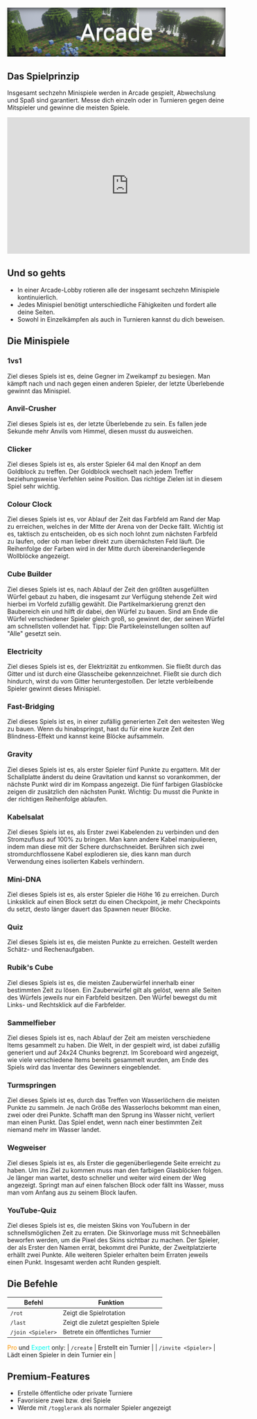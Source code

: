 ![Arcade](img/Arcade.png)

## Das Spielprinzip

Insgesamt sechzehn Minispiele werden in Arcade gespielt, Abwechslung und Spaß sind garantiert. Messe dich einzeln oder in
Turnieren gegen deine Mitspieler und gewinne die meisten Spiele.

<iframe width="560" height="315" src="https://www.youtube.com/embed/hctHaY6g-8A" frameborder="0" allowfullscreen></iframe>

<p></p>

## Und so gehts
- In einer Arcade-Lobby rotieren alle der insgesamt sechzehn Minispiele kontinuierlich.
- Jedes Minispiel benötigt unterschiedliche Fähigkeiten und fordert alle deine Seiten.
- Sowohl in Einzelkämpfen als auch in Turnieren kannst du dich beweisen.


## Die Minispiele

### 1vs1
Ziel dieses Spiels ist es, deine Gegner im Zweikampf zu besiegen. Man kämpft nach und nach gegen einen anderen Spieler, der letzte Überlebende gewinnt das Minispiel.

### Anvil-Crusher
Ziel dieses Spiels ist es, der letzte Überlebende zu sein. Es fallen jede Sekunde mehr Anvils vom Himmel, diesen musst du ausweichen.

### Clicker
Ziel dieses Spiels ist es, als erster Spieler 64 mal den Knopf an dem Goldblock zu treffen. Der Goldblock wechselt nach jedem Treffer beziehungsweise Verfehlen seine Position.
Das richtige Zielen ist in diesem Spiel sehr wichtig.

### Colour Clock
Ziel dieses Spiels ist es, vor Ablauf der Zeit das Farbfeld am Rand der Map zu erreichen, welches in der Mitte der Arena von der Decke fällt.
Wichtig ist es, taktisch zu entscheiden, ob es sich noch lohnt zum nächsten Farbfeld zu laufen, oder ob man lieber direkt zum übernächsten Feld läuft.
Die Reihenfolge der Farben wird in der Mitte durch übereinanderliegende Wollblöcke angezeigt.

### Cube Builder
Ziel dieses Spiels ist es, nach Ablauf der Zeit den größten ausgefüllten Würfel gebaut zu haben, die insgesamt zur Verfügung stehende Zeit wird hierbei im Vorfeld zufällig gewählt.
Die Partikelmarkierung grenzt den Baubereich ein und hilft dir dabei, den Würfel zu bauen. Sind am Ende die Würfel verschiedener Spieler gleich groß, so gewinnt der,
der seinen Würfel am schnellsten vollendet hat. Tipp: Die Partikeleinstellungen sollten auf "Alle" gesetzt sein.

### Electricity
Ziel dieses Spiels ist es, der Elektrizität zu entkommen. Sie fließt durch das Gitter und ist durch eine Glasscheibe gekennzeichnet.
Fließt sie durch dich hindurch, wirst du vom Gitter heruntergestoßen. Der letzte verbleibende Spieler gewinnt dieses Minispiel.

### Fast-Bridging
Ziel dieses Spiels ist es, in einer zufällig generierten Zeit den weitesten Weg zu bauen. Wenn du hinabspringst, hast du für eine kurze Zeit den Blindness-Effekt und kannst
keine Blöcke aufsammeln.

### Gravity
Ziel dieses Spiels ist es, als erster Spieler fünf Punkte zu ergattern. Mit der Schallplatte änderst du deine Gravitation und kannst so vorankommen, der nächste Punkt wird dir im Kompass angezeigt. 
Die fünf farbigen Glasblöcke zeigen dir zusätzlich den nächsten Punkt. Wichtig: Du musst die Punkte in der richtigen Reihenfolge ablaufen.

### Kabelsalat
Ziel dieses Spiels ist es, als Erster zwei Kabelenden zu verbinden und den Stromzufluss auf 100% zu bringen. Man kann andere Kabel manipulieren, indem man diese mit der Schere durchschneidet. 
Berühren sich zwei stromdurchflossene Kabel explodieren sie, dies kann man durch Verwendung eines isolierten Kabels verhindern.

### Mini-DNA
Ziel dieses Spiels ist es, als erster Spieler die Höhe 16 zu erreichen. Durch Linksklick auf einen Block setzt du einen Checkpoint,
 je mehr Checkpoints du setzt, desto länger dauert das Spawnen neuer Blöcke.
 
### Quiz
Ziel dieses Spiels ist es, die meisten Punkte zu erreichen. Gestellt werden Schätz- und Rechenaufgaben.
 
### Rubik's Cube
Ziel dieses Spiels ist es, die meisten Zauberwürfel innerhalb einer bestimmten Zeit zu lösen.
Ein Zauberwürfel gilt als gelöst, wenn alle Seiten des Würfels jeweils nur ein Farbfeld besitzen.
Den Würfel bewegst du mit Links- und Rechtsklick auf die Farbfelder.
 
### Sammelfieber
Ziel dieses Spiels ist es, nach Ablauf der Zeit am meisten verschiedene Items gesammelt zu haben. Die Welt, in der gespielt wird, ist dabei zufällig generiert und auf 24x24 Chunks begrenzt.
Im Scoreboard wird angezeigt, wie viele verschiedene Items bereits gesammelt wurden, am Ende des Spiels wird das Inventar des Gewinners eingeblendet.
 
### Turmspringen
Ziel dieses Spiels ist es, durch das Treffen von Wasserlöchern die meisten Punkte zu sammeln. Je nach Größe des Wasserlochs bekommt man einen, zwei oder drei Punkte. 
Schafft man den Sprung ins Wasser nicht, verliert man einen Punkt. Das Spiel endet, wenn nach einer bestimmten Zeit niemand mehr im Wasser landet.
 
### Wegweiser
Ziel dieses Spiels ist es, als Erster die gegenüberliegende Seite erreicht zu haben. Um ins Ziel zu kommen muss man den farbigen Glasblöcken folgen. Je länger man wartet,
desto schneller und weiter wird einem der Weg angezeigt. Springt man auf einen falschen Block oder fällt ins Wasser, muss man vom Anfang aus zu seinem Block laufen.
 
### YouTube-Quiz
Ziel dieses Spiels ist es, die meisten Skins von YouTubern in der schnellsmöglichen Zeit zu erraten. Die Skinvorlage muss mit Schneebällen beworfen werden, um die Pixel des Skins sichtbar zu machen.
Der Spieler, der als Erster den Namen errät, bekommt drei Punkte, der Zweitplatzierte erhällt zwei Punkte. Alle weiteren Spieler erhalten beim Erraten jeweils einen Punkt.
Insgesamt werden acht Runden gespielt.
 
## Die Befehle
 
| Befehl | Funktion |
| ------ | -------- |
| `/rot` | Zeigt die Spielrotation |
| `/last` | Zeigt die zuletzt gespielten Spiele |
| `/join <Spieler>` | Betrete ein öffentliches Turnier |
<span style="color:#F99500">Pro</span> und <span style="color:#00F9EC">Expert</span> only:
| `/create` | Erstellt ein Turnier |
| `/invite <Spieler>` | Lädt einen Spieler in dein Turnier ein |

## Premium-Features
- Erstelle öffentliche oder private Turniere
- Favorisiere zwei bzw. drei Spiele
- Werde mit `/togglerank` als normaler Spieler angezeigt
